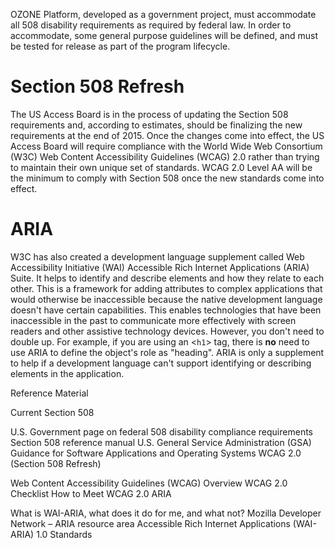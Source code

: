 
OZONE Platform, developed as a government project, must accommodate all 508 disability requirements as required by federal law. In order to accommodate, some general purpose guidelines will be defined, and must be tested for release as part of the program lifecycle.

# Section 508 Refresh

The US Access Board is in the process of updating the Section 508 requirements and, according to estimates, should be finalizing the new requirements at the end of 2015. Once the changes come into effect, the US Access Board will require compliance with the World Wide Web Consortium (W3C) Web Content Accessibility Guidelines (WCAG) 2.0 rather than trying to maintain their own unique set of standards. WCAG 2.0 Level AA will be the minimum to comply with Section 508 once the new standards come into effect.

# ARIA

W3C has also created a development language supplement called Web Accessibility Initiative (WAI) Accessible Rich Internet Applications (ARIA) Suite. It helps to identify and describe elements and how they relate to each other. This is a framework for adding attributes to complex applications that would otherwise be inaccessible because the native development language doesn't have certain capabilities. This enables technologies that have been inaccessible in the past to communicate more effectively with screen readers and other assistive technology devices. However, you don't need to double up. For example, if you are using an <`h1`> tag, there is **no** need to use ARIA to define the object's role as "heading". ARIA is only a supplement to help if a development language can't support identifying or describing elements in the application.


Reference Material

Current Section 508

U.S. Government page on federal 508 disability compliance requirements
Section 508 reference manual
U.S. General Service Administration (GSA) Guidance for Software Applications and Operating Systems
WCAG 2.0 (Section 508 Refresh)

Web Content Accessibility Guidelines (WCAG) Overview
WCAG 2.0 Checklist
How to Meet WCAG 2.0
ARIA

What is WAI-ARIA, what does it do for me, and what not?
Mozilla Developer Network – ARIA resource area
Accessible Rich Internet Applications (WAI-ARIA) 1.0 Standards